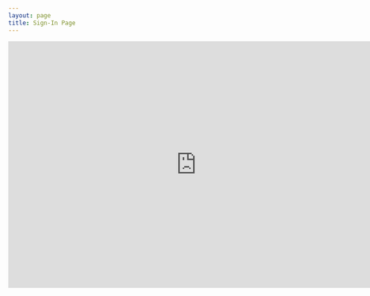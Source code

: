 ```yaml
---
layout: page
title: Sign-In Page
---
```


<div class="responsive-wrap">
  <iframe src="https://docs.google.com/forms/d/e/1FAIpQLSdD3bBmCHYlGFB3xE85UyQfuE-95zrk0W0YyBZhXp_2lICDRA/viewform?embedded=true" width="760" height="500" frameborder="0" scrolling="yes">Loading...</iframe>
</div>


<h1>
  	<a href="" class="typewrite" data-period="2000" data-type='[ "Thanks for filling out this form future cybercops!","You are really awesome because you made this meeting.","Sign in this page will make you more awesome and help us improve","Oh no.... Somebody just hacked me......."]'>
    <span class="wrap"></span>
  	</a>
</h1>

